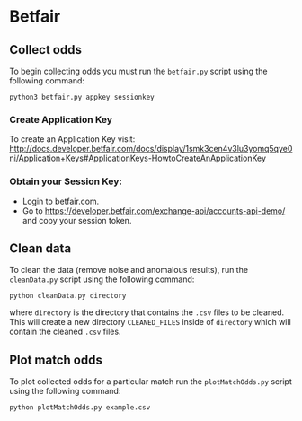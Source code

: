 # Betfair
## Collect odds
To begin collecting odds you must run the `betfair.py` script using the following command:
```
python3 betfair.py appkey sessionkey
```
### Create Application Key
To create an Application Key visit: <br/> http://docs.developer.betfair.com/docs/display/1smk3cen4v3lu3yomq5qye0ni/Application+Keys#ApplicationKeys-HowtoCreateAnApplicationKey <br/>
### Obtain your Session Key: 
* Login to betfair.com.
* Go to https://developer.betfair.com/exchange-api/accounts-api-demo/ and copy your session token.

## Clean data
To clean the data (remove noise and anomalous results), run the `cleanData.py` script using the following command:
```
python cleanData.py directory
``` 
where `directory` is the directory that contains the `.csv` files to be cleaned. This will create a new directory `CLEANED_FILES` inside of `directory` which will contain the cleaned `.csv` files.

## Plot match odds
To plot collected odds for a particular match run the `plotMatchOdds.py` script using the following command:
```
python plotMatchOdds.py example.csv
```
